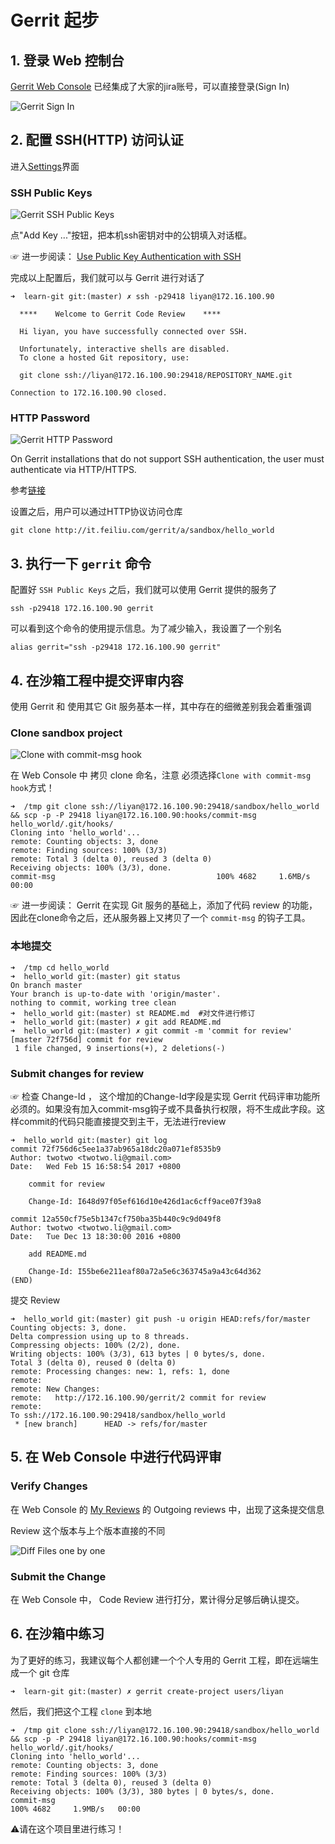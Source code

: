 # Gerrit 起步

## 1. 登录 Web 控制台
[Gerrit Web Console](http://172.16.100.90/gerrit/) 已经集成了大家的jira账号，可以直接登录(Sign In)

![Gerrit Sign In](images/gerrit-sign-in.png)

## 2. 配置 SSH(HTTP) 访问认证 

进入[Settings](http://172.16.100.90/gerrit/#/settings/)界面

### SSH Public Keys

![Gerrit SSH Public Keys](images/gerrit-ssh-public-keys.png)

点"Add Key ..."按钮，把本机ssh密钥对中的公钥填入对话框。 

☞ 进一步阅读： [Use Public Key Authentication with SSH](https://www.linode.com/docs/security/use-public-key-authentication-with-ssh)

完成以上配置后，我们就可以与 Gerrit 进行对话了

	➜  learn-git git:(master) ✗ ssh -p29418 liyan@172.16.100.90

	  ****    Welcome to Gerrit Code Review    ****

	  Hi liyan, you have successfully connected over SSH.

	  Unfortunately, interactive shells are disabled.
	  To clone a hosted Git repository, use:

	  git clone ssh://liyan@172.16.100.90:29418/REPOSITORY_NAME.git

	Connection to 172.16.100.90 closed.

### HTTP Password

![Gerrit HTTP Password](images/gerrit-http-password.png)

On Gerrit installations that do not support SSH authentication, the user must authenticate via HTTP/HTTPS.

参考[链接](https://gerrit-documentation.storage.googleapis.com/Documentation/2.13.3/user-upload.html#http)

设置之后，用户可以通过HTTP协议访问仓库

	git clone http://it.feiliu.com/gerrit/a/sandbox/hello_world

## 3. 执行一下 `gerrit` 命令

配置好 `SSH Public Keys` 之后，我们就可以使用 Gerrit 提供的服务了

	ssh -p29418 172.16.100.90 gerrit

可以看到这个命令的使用提示信息。为了减少输入，我设置了一个别名

	alias gerrit="ssh -p29418 172.16.100.90 gerrit"

## 4. 在沙箱工程中提交评审内容

使用 Gerrit 和 使用其它 Git 服务基本一样，其中存在的细微差别我会着重强调

### Clone sandbox project

![Clone with commit-msg hook](images/gerrit-clone-with-commit-msg-hook.png)

在 Web Console 中 拷贝 clone 命名，注意 必须选择`Clone with commit-msg hook`方式！

	➜  /tmp git clone ssh://liyan@172.16.100.90:29418/sandbox/hello_world && scp -p -P 29418 liyan@172.16.100.90:hooks/commit-msg hello_world/.git/hooks/
	Cloning into 'hello_world'...
	remote: Counting objects: 3, done
	remote: Finding sources: 100% (3/3)
	remote: Total 3 (delta 0), reused 3 (delta 0)
	Receiving objects: 100% (3/3), done.
	commit-msg                                    100% 4682     1.6MB/s   00:00

☞ 进一步阅读： Gerrit 在实现 Git 服务的基础上，添加了代码 review 的功能，因此在clone命令之后，还从服务器上又拷贝了一个 `commit-msg` 的钩子工具。

### 本地提交

	➜  /tmp cd hello_world 
	➜  hello_world git:(master) git status
	On branch master
	Your branch is up-to-date with 'origin/master'.
	nothing to commit, working tree clean
	➜  hello_world git:(master) st README.md  #对文件进行修订
	➜  hello_world git:(master) ✗ git add README.md 
	➜  hello_world git:(master) ✗ git commit -m 'commit for review'
	[master 72f756d] commit for review
	 1 file changed, 9 insertions(+), 2 deletions(-)

### Submit changes for review

☞ 检查 Change-Id ， 这个增加的Change-Id字段是实现 Gerrit 代码评审功能所必须的。如果没有加入commit-msg钩子或不具备执行权限，将不生成此字段。这样commit的代码只能直接提交到主干，无法进行review

	➜  hello_world git:(master) git log
	commit 72f756d6c5ee1a37ab965a18dc20a071ef8535b9
	Author: twotwo <twotwo.li@gmail.com>
	Date:   Wed Feb 15 16:58:54 2017 +0800

	    commit for review
	    
	    Change-Id: I648d97f05ef616d10e426d1ac6cff9ace07f39a8

	commit 12a550cf75e5b1347cf750ba35b440c9c9d049f8
	Author: twotwo <twotwo.li@gmail.com>
	Date:   Tue Dec 13 18:30:00 2016 +0800

	    add README.md
	    
	    Change-Id: I55be6e211eaf80a72a5e6c363745a9a43c64d362
	(END)

提交 Review

	➜  hello_world git:(master) git push -u origin HEAD:refs/for/master
	Counting objects: 3, done.
	Delta compression using up to 8 threads.
	Compressing objects: 100% (2/2), done.
	Writing objects: 100% (3/3), 613 bytes | 0 bytes/s, done.
	Total 3 (delta 0), reused 0 (delta 0)
	remote: Processing changes: new: 1, refs: 1, done    
	remote: 
	remote: New Changes:
	remote:   http://172.16.100.90/gerrit/2 commit for review
	remote: 
	To ssh://172.16.100.90:29418/sandbox/hello_world
	 * [new branch]      HEAD -> refs/for/master

## 5. 在 Web Console 中进行代码评审

### Verify Changes

在 Web Console 的 [My Reviews](http://172.16.100.90/gerrit/#/dashboard/self) 的 Outgoing reviews 中，出现了这条提交信息

Review 这个版本与上个版本直接的不同

![Diff Files one by one](images/gerrit-review.png)

### Submit the Change

在 Web Console 中， Code Review 进行打分，累计得分足够后确认提交。


## 6. 在沙箱中练习

为了更好的练习，我建议每个人都创建一个个人专用的 Gerrit 工程，即在远端生成一个 git 仓库

	➜  learn-git git:(master) ✗ gerrit create-project users/liyan

然后，我们把这个工程 `clone` 到本地

	➜  /tmp git clone ssh://liyan@172.16.100.90:29418/sandbox/hello_world && scp -p -P 29418 liyan@172.16.100.90:hooks/commit-msg hello_world/.git/hooks/
	Cloning into 'hello_world'...
	remote: Counting objects: 3, done
	remote: Finding sources: 100% (3/3)
	remote: Total 3 (delta 0), reused 3 (delta 0)
	Receiving objects: 100% (3/3), 380 bytes | 0 bytes/s, done.
	commit-msg                                                          100% 4682     1.9MB/s   00:00 

⚠️请在这个项目里进行练习！
